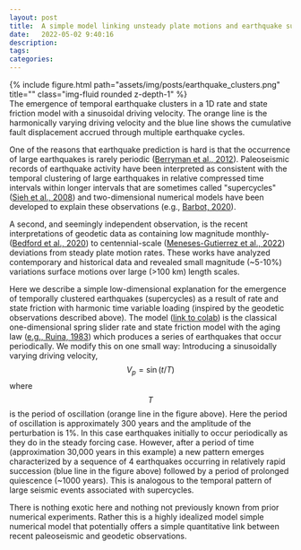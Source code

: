 ```yaml
---
layout: post
title:  A simple model linking unsteady plate motions and earthquake supercycles
date:   2022-05-02 9:40:16
description: 
tags: 
categories: 
---
```


<div class="row">
    <div class="col-sm mt-3 mt-md-0">
        {% include figure.html path="assets/img/posts/earthquake_clusters.png" title="" class="img-fluid rounded z-depth-1" %}
    </div>
</div>
<div class="caption">
    The emergence of temporal earthquake clusters in a 1D rate and state friction model with a sinusoidal driving velocity.  The orange line is the harmonically varying driving velocity and the blue line shows the cumulative fault displacement accrued through multiple earthquake cycles.
</div>

One of the reasons that earthquake prediction is hard is that the occurrence of large earthquakes is rarely periodic ([Berryman et al., 2012](https://www.science.org/doi/abs/10.1126/science.1218959)).  Paleoseismic records of earthquake activity have been interpreted as consistent with the temporal clustering of large earthquakes in relative compressed time intervals within longer intervals that are sometimes called "supercycles" ([Sieh et al., 2008](https://www.science.org/doi/abs/10.1126/science.1163589)) and two-dimensional numerical models have been developed to explain these observations (e.g., [Barbot, 2020](https://earth-planets-space.springeropen.com/articles/10.1186/s40623-020-01185-3)).

A second, and seemingly independent observation, is the recent interpretations of geodetic data as containing low magnitude monthly- ([Bedford et al., 2020](https://www.nature.com/articles/s41586-020-2212-1)) to centennial-scale ([Meneses-Gutierrez et al., 2022](https://agupubs.onlinelibrary.wiley.com/doi/full/10.1029/2021JB023100#.YfCY_n2JXM0.twitter)) deviations from steady plate motion rates.  These works have analyzed contemporary and historical data and revealed  small magnitude (~5-10%) variations surface motions over large (>100 km) length scales.

Here we describe a simple low-dimensional explanation for the emergence of temporally clustered earthquakes (supercycles) as a result of rate and state friction with harmonic time variable loading (inspired by the geodetic observations described above).  The model ([link to colab](https://colab.research.google.com/drive/1e2DR5Xi2qgpiudgWWxbGVNYzUPMF2t9z?usp=sharing)) is the classical one-dimensional spring slider rate and state friction model with the aging law ([e.g., Ruina, 1983](https://agupubs.onlinelibrary.wiley.com/doi/abs/10.1029/JB088iB12p10359)) which produces a series of earthquakes that occur periodically. We modify this on one small way: Introducing a sinusoidally varying driving velocity, $$V_p = \sin(t/ T)$$ where $$T$$ is the period of oscillation (orange line in the figure above).  Here the period of oscillation is approximately 300 years and the amplitude of the perturbation is 1%. In this case earthquakes initially to occur periodically as they do in the steady forcing case.  However, after a period of time (approximation 30,000 years in this example) a new pattern emerges characterized by a sequence of 4 earthquakes occurring in relatively rapid succession (blue line in the figure above) followed by a period of prolonged quiescence (~1000 years).  This is analogous to the temporal pattern of large seismic events associated with supercycles.

There is nothing exotic here and nothing not previously known from prior numerical experiments.  Rather this is a highly idealized model simple numerical model that potentially offers a simple quantitative link between recent paleoseismic and geodetic observations.

